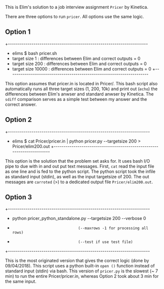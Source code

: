This is Elim's solution to a job interview
assignment `Pricer` by Kinetica.

There are three options to run `pricer`. All
options use the same logic.

Option 1
--------

+-----------------------------------------------------------------------
+ elims $ bash pricer.sh
+ target size 1 : differences between Elim and correct outputs = 0
+ target size 200 : differences between Elim and correct outputs = 0
+ target size 10000 : differences between Elim and correct outputs = 0
+-----------------------------------------------------------------------

This option assumes that pricer.in is located in
Pricer/. This bash script also automatically runs
all three target sizes (1, 200, 10k) and print out
(`echo`) the differences between Elim's anwser and
standard anwser by Kinetica. The `sdiff` comparison
serves as a simple test between my answer and the
correct answer.

Option 2
--------

+------------------------------------------------------------------------
+ elims $ cat Pricer/pricer.in  | python pricer.py --targetsize 200 > Pricer/elim200.out
+------------------------------------------------------------------------

This option is the solution that the problem set
asks for. It uses bash I/O pipe to due with in and
out put text messages. First, `cat` read the input
file as one line and is fed to the python script.
The python script took the infile as standard input
(stdin), as well as the input targetsize of 200. The
out messages are `carroted` (>) to a dedicated output
file `Pricer/elim200.out`.

Option 3
--------

+------------------------------------------------------------------------
+ python pricer_python_standalone.py --targetsize 200 --verbose 0
+                                   (--maxrows -1 for processing all rows)
+                                   (--test if use test file)
+------------------------------------------------------------------------

This is the most originated version that gives
the correct logic (done by 09/04/2018). This
script uses a python built-in `open ()` function
instead of standard input (stdin) via bash. This
version of `pricer.py` is the slowest (~ 7 min)
to run the entire Pricer/pricer.in, whereas
Option 2 took about 3 min for the same input.